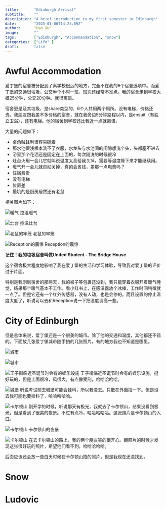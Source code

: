 ```yaml
---
title:       "Edinburgh Arrival"
subtitle:    ""
description: "A brief introduction to my first semester in Edinburgh"
date:        "2025-01-06T14:25:59Z"
author:      "Hao Xu"
image:       ""
tags:        ["Edinburgh", "Accommandation", "snow"]
categories:  ["Life" ]
draft:       false
---
```


# Awful Accommodation

爱丁堡的宿舍被分配到了离学校很远的地方，完全不在我的6个宿舍选项中。而爱丁堡的交通很垃圾，公交半个小时一班，班次还经常不准点。我的宿舍走到学校大概25分钟，公交20分钟。就很离谱。

宿舍更是及其垃圾，是share类型的，6个人共用两个厕所。没有电梯，价格还贵。我朋友跟我差不多价格的宿舍，就在我旁边5分钟路程以内，是ensuit（有独立卫浴），还有电梯。他的宿舍到学校还比我近一点就离谱。

大量的问题如下：

- 桌角贼锋利很容易磕着
- 那水池很浅根本洗不了衣服，水龙头与水池间的间隙想洗个头，头都塞不进去
- 浴室那个花洒还是固定在上面的，每次刚洗的时候很冷
- 灶台火用一会儿它就叫说温度太高给我关掉，需要等温度降下来才能继续用。
- 暖气开一会儿就自动关掉，真的会省钱，差那一点电费吗？
- 住宿费贵
- 没有电梯
- 位置差
- 最坑的是厨房居然还有老鼠

相关图片如下：

![暖气](/img/2025-01-06-Ed-Arrival/heater.jpg)
控温暖气

![灶台](/img/2025-01-06-Ed-Arrival/hob.jpg)
控温灶台

![老鼠的牢笼](/img/2025-01-06-Ed-Arrival/mouse.jpg)
老鼠的牢笼

![Reception的震惊](/img/2025-01-06-Ed-Arrival/mouse-chat.jpg)
Reception的震惊

**记住！我的垃圾宿舍叫做United Student - The Bridge House**

这个宿舍极大程度地影响了我在爱丁堡的生活和学习体验，导致我对爱丁堡的评价过于片面。

特别是我刚到宿舍的那两天，我的被子等包裹还没到，我只能穿着衣服开着暖气睡觉，结果那个暖气基本不工作。看小红书上，在感温器放个冰棒，工作时间稍微就一点了。但是它还有一个红外传感器，没有人动，也是会停的。而且设置的停止温度太低了，听说可以去和Reception说一下把温度调高一些。

# City of Edinburgh

但是总体来说，爱丁堡还是一个很美的城市。除了他的交通和温度，其他都还不错的。下面放几张爱丁堡城市随手拍的几张照片，有的地方我也不知道是哪里。

![城市](/img/2025-01-06-Ed-Arrival/city.jpg)

![城市](/img/2025-01-06-Ed-Arrival/city2.jpg)

![王子街临近圣诞节时会有的娱乐设施](/img/2025-01-06-Ed-Arrival/city3.jpg)
王子街临近圣诞节时会有的娱乐设施，挺好玩的，但是上面很冷，风很大。有点像受刑，哈哈哈哈哈。

![城堡](/img/2025-01-06-Ed-Arrival/castle.jpg)
听说考试前去城堡可能会挂科，所以我没去。只敢在外面拍一下。但是没去我可能也要挂科了，哈哈哈哈哈。

![卡尔顿山](/img/2025-01-06-Ed-Arrival/calton-hill-entrance.jpg)
刚开学的时候，听说那天有极光，我就去了卡尔顿山，结果没看到极光，但是看到了很美的夜景。不过有点冷，哈哈哈哈哈。这张照片是卡尔顿山的入口。

![卡尔顿山](/img/2025-01-06-Ed-Arrival/calton-hill-nightview.jpg)
卡尔顿山的夜景

![卡尔顿山](/img/2025-01-06-Ed-Arrival/way-to-calton.jpg)
在去卡尔顿山的路上，我的两个朋友笑的很开心。翻照片的时候才发现这张很好玩的照片，希望他们看不到，哈哈哈哈哈。

后面应该还会放一些白天时候在卡尔顿山拍的照片，但是我现在还没找到。

# Snow

# Ludovic
